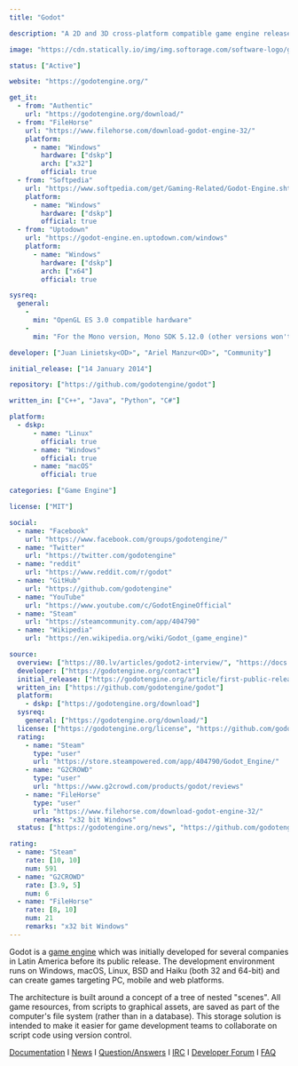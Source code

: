 ```yaml
---
title: "Godot"

description: "A 2D and 3D cross-platform compatible game engine released as open source software under the MIT license"

image: "https://cdn.statically.io/img/img.softorage.com/software-logo/godot.png?h=64"

status: ["Active"]

website: "https://godotengine.org/"

get_it:
  - from: "Authentic"
    url: "https://godotengine.org/download/"
  - from: "FileHorse"
    url: "https://www.filehorse.com/download-godot-engine-32/"
    platform:
      - name: "Windows"
        hardware: ["dskp"]
        arch: ["x32"]
        official: true
  - from: "Softpedia"
    url: "https://www.softpedia.com/get/Gaming-Related/Godot-Engine.shtml"
    platform:
      - name: "Windows"
        hardware: ["dskp"]
        official: true
  - from: "Uptodown"
    url: "https://godot-engine.en.uptodown.com/windows"
    platform:
      - name: "Windows"
        hardware: ["dskp"]
        arch: ["x64"]
        official: true

sysreq:
  general:
    -
      min: "OpenGL ES 3.0 compatible hardware"
    -
      min: "For the Mono version, Mono SDK 5.12.0 (other versions won't work)"

developer: ["Juan Linietsky<OD>", "Ariel Manzur<OD>", "Community"]

initial_release: ["14 January 2014"]

repository: ["https://github.com/godotengine/godot"]

written_in: ["C++", "Java", "Python", "C#"]

platform:
  - dskp:
      - name: "Linux"
        official: true
      - name: "Windows"
        official: true
      - name: "macOS"
        official: true

categories: ["Game Engine"]

license: ["MIT"]

social:
  - name: "Facebook"
    url: "https://www.facebook.com/groups/godotengine/"
  - name: "Twitter"
    url: "https://twitter.com/godotengine"
  - name: "reddit"
    url: "https://www.reddit.com/r/godot"
  - name: "GitHub"
    url: "https://github.com/godotengine"
  - name: "YouTube"
    url: "https://www.youtube.com/c/GodotEngineOfficial"
  - name: "Steam"
    url: "https://steamcommunity.com/app/404790"
  - name: "Wikipedia"
    url: "https://en.wikipedia.org/wiki/Godot_(game_engine)"

source:
  overview: ["https://80.lv/articles/godot2-interview/", "https://docs.godotengine.org/en/3.0/getting_started/step_by_step/filesystem.html", "https://godotengine.org/download"]
  developer: ["https://godotengine.org/contact"]
  initial_release: ["https://godotengine.org/article/first-public-release"]
  written_in: ["https://github.com/godotengine/godot"]
  platform:
    - dskp: ["https://godotengine.org/download"]
  sysreq:
    general: ["https://godotengine.org/download/"]
  license: ["https://godotengine.org/license", "https://github.com/godotengine/godot/blob/master/LICENSE.txt"]
  rating:
    - name: "Steam"
      type: "user"
      url: "https://store.steampowered.com/app/404790/Godot_Engine/"
    - name: "G2CROWD"
      type: "user"
      url: "https://www.g2crowd.com/products/godot/reviews"
    - name: "FileHorse"
      type: "user"
      url: "https://www.filehorse.com/download-godot-engine-32/"
      remarks: "x32 bit Windows"
  status: ["https://godotengine.org/news", "https://github.com/godotengine/godot/graphs/contributors"]

rating:
  - name: "Steam"
    rate: [10, 10]
    num: 591
  - name: "G2CROWD"
    rate: [3.9, 5]
    num: 6
  - name: "FileHorse"
    rate: [8, 10]
    num: 21
    remarks: "x32 bit Windows"
---
```

  Godot is a [game engine](/categories/game-engine) which was initially developed for several companies in Latin America before its public release. The development environment runs on Windows, macOS, Linux, BSD and Haiku (both 32 and 64-bit) and can create games targeting PC, mobile and web platforms.
  
  The architecture is built around a concept of a tree of nested "scenes". All game resources, from scripts to graphical assets, are saved as part of the computer's file system (rather than in a database). This storage solution is intended to make it easier for game development teams to collaborate on script code using version control.
  
  [Documentation](https://docs.godotengine.org/)  I  [News](https://godotengine.org/news)  I  [Question/Answers](https://godotengine.org/qa/)  I  [IRC](http://webchat.freenode.net/?channels=#godotengine)  I  [Developer Forum](https://godotforums.org/)  I  [FAQ](http://docs.godotengine.org/en/3.0/about/faq.html)
  
